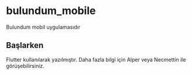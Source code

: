# bulundum_mobile

Bulundum mobil uygulamasıdır

## Başlarken

Flutter kullanılarak yazılmıştır. Daha fazla bilgi için Alper veya Necmettin ile görüşebilirsiniz.
